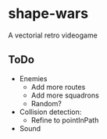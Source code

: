 # shape-wars
A vectorial retro videogame

## ToDo
- Enemies
	- Add more routes
	- Add more squadrons
	- Random?
- Collision detection:
	- Refine to pointInPath
- Sound
